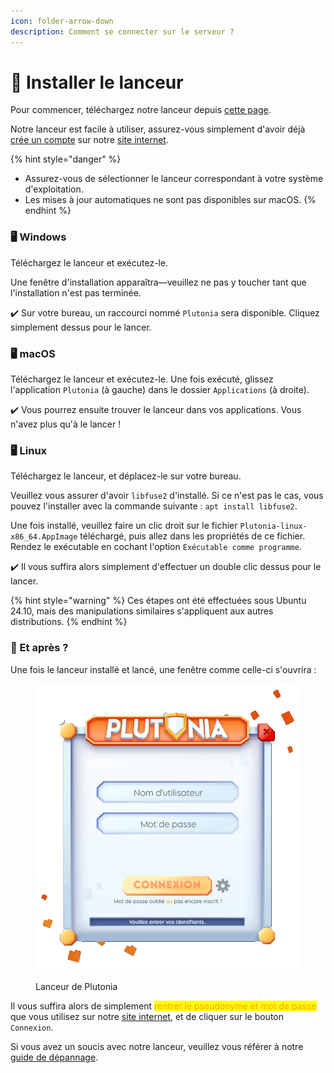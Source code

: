 ```yaml
---
icon: folder-arrow-down
description: Comment se connecter sur le serveur ?
---
```


# 📂 Installer le lanceur

Pour commencer, téléchargez notre lanceur depuis [cette page](https://plutonia-mc.fr/join).

Notre lanceur est facile à utiliser, assurez-vous simplement d'avoir déjà [crée un compte](creer-un-compte.md) sur notre [site internet](https://plutonia-mc.fr/).

{% hint style="danger" %}
* Assurez-vous de sélectionner le lanceur correspondant à votre système d'exploitation.
* Les mises à jour automatiques ne sont pas disponibles sur macOS.
{% endhint %}



### 🖥️ Windows

Téléchargez le lanceur et exécutez-le.

Une fenêtre d'installation apparaîtra—veuillez ne pas y toucher tant que l'installation n'est pas terminée.

✔️ Sur votre bureau, un raccourci nommé `Plutonia` sera disponible. Cliquez simplement dessus pour le lancer.



### 🖥️ macOS

Téléchargez le lanceur et exécutez-le. Une fois exécuté, glissez l'application `Plutonia` (à gauche) dans le dossier `Applications` (à droite).

✔️ Vous pourrez ensuite trouver le lanceur dans vos applications. Vous n'avez plus qu'à le lancer !



### 🖥️ Linux

Téléchargez le lanceur, et déplacez-le sur votre bureau.

Veuillez vous assurer d'avoir `libfuse2` d'installé. Si ce n'est pas le cas, vous pouvez l'installer avec la commande suivante : `apt install libfuse2`.

Une fois installé, veuillez faire un clic droit sur le fichier `Plutonia-linux-x86_64.AppImage` téléchargé, puis allez dans les propriétés de ce fichier. Rendez le exécutable en cochant l'option `Exécutable comme programme`.

✔️ Il vous suffira alors simplement d'effectuer un double clic dessus pour le lancer.

{% hint style="warning" %}
Ces étapes ont été effectuées sous Ubuntu 24.10, mais des manipulations similaires s'appliquent aux autres distributions.
{% endhint %}



### 🤔 Et après ?

Une fois le lanceur installé et lancé, une fenêtre comme celle-ci s'ouvrira :

<figure><img src="../.gitbook/assets/Yf2elj2R9E.png" alt=""><figcaption><p>Lanceur de Plutonia</p></figcaption></figure>

Il vous suffira alors de simplement <mark style="color:orange;">rentrer le pseudonyme et mot de passe</mark> que vous utilisez sur notre [site internet](https://plutonia-mc.fr/), et de cliquer sur le bouton `Connexion`.



Si vous avez un soucis avec notre lanceur, veuillez vous référer à notre [guide de dépannage](https://plutonia-mc.fr/join).
